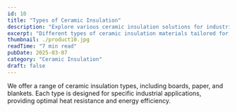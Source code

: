 ```yaml
---
id: 10
title: "Types of Ceramic Insulation"
description: "Explore various ceramic insulation solutions for industrial applications."
excerpt: "Different types of ceramic insulation materials tailored for temperature resistance, energy efficiency, and durability."
thumbnail: ./product10.jpg
readTime: "7 min read"
pubDate: 2025-03-07
category: "Ceramic Insulation"
draft: false
---
```


We offer a range of ceramic insulation types, including boards, paper, and blankets. Each type is designed for specific industrial applications, providing optimal heat resistance and energy efficiency.
